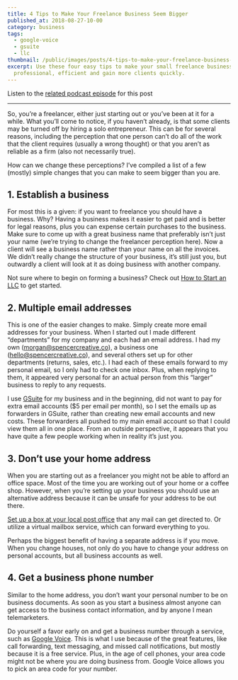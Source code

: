 ```yaml
---
title: 4 Tips to Make Your Freelance Business Seem Bigger
published_at: 2018-08-27-10-00
category: business
tags:
  - google-voice
  - gsuite
  - llc
thumbnail: /public/images/posts/4-tips-to-make-your-freelance-business-seem-bigger/freelance-desk-writing.jpeg
excerpt: Use these four easy tips to make your small freelance business more
  professional, efficient and gain more clients quickly.
---
```

Listen to the [related podcast episode](https://open.spotify.com/episode/4DI6k2GiakTgGxMKCyr2nD?si=z1E-bnoWRoyNLhovgv1ZNQ) for this post

---

So, you’re a freelancer, either just starting out or you’ve been at it for a while. What you’ll come to notice, if you haven’t already, is that some clients may be turned off by hiring a solo entrepreneur. This can be for several reasons, including the perception that one person can’t do all of the work that the client requires (usually a wrong thought) or that you aren’t as reliable as a firm (also not necessarily true).

How can we change these perceptions? I’ve compiled a list of a few (mostly) simple changes that you can make to seem bigger than you are.

## 1. Establish a business

For most this is a given: if you want to freelance you should have a business. Why? Having a business makes it easier to get paid and is better for legal reasons, plus you can expense certain purchases to the business. Make sure to come up with a great business name that preferably isn’t just your name (we’re trying to change the freelancer perception here). Now a client will see a business name rather than your name on all the invoices. We didn’t really change the structure of your business, it’s still just you, but outwardly a client will look at it as doing business with another company.

Not sure where to begin on forming a business? Check out [How to Start an LLC](https://howtostartanllc.com/) to get started.

## 2. Multiple email addresses

This is one of the easier changes to make. Simply create more email addresses for your business. When I started out I made different “departments” for my company and each had an email address. I had my own ([morgan@spencercreative.co](mailto:morgan@spencercreative.co)), a business one ([hello@spencercreative.co](mailto:hello@spencercreative.co)), and several others set up for other departments (returns, sales, etc.). I had each of these emails forward to my personal email, so I only had to check one inbox. Plus, when replying to them, it appeared very personal for an actual person from this “larger” business to reply to any requests.

I use [GSuite](https://gsuite.google.com/) for my business and in the beginning, did not want to pay for extra email accounts ($5 per email per month), so I set the emails up as forwarders in GSuite, rather than creating new email accounts and new costs. These forwarders all pushed to my main email account so that I could view them all in one place. From an outside perspective, it appears that you have quite a few people working when in reality it’s just you.

## 3. Don’t use your home address

When you are starting out as a freelancer you might not be able to afford an office space. Most of the time you are working out of your home or a coffee shop. However, when you’re setting up your business you should use an alternative address because it can be unsafe for your address to be out there. 

[Set up a box at your local post office](https://poboxes.usps.com/) that any mail can get directed to. Or utilize a virtual mailbox service, which can forward everything to you.

Perhaps the biggest benefit of having a separate address is if you move. When you change houses, not only do you have to change your address on personal accounts, but all business accounts as well.

## 4. Get a business phone number

Similar to the home address, you don’t want your personal number to be on business documents. As soon as you start a business almost anyone can get access to the business contact information, and by anyone I mean telemarketers.

Do yourself a favor early on and get a business number through a service, such as [Google Voice](https://voice.google.com/). This is what I use because of the great features, like call forwarding, text messaging, and missed call notifications, but mostly because it is a free service. Plus, in the age of cell phones, your area code might not be where you are doing business from. Google Voice allows you to pick an area code for your number.